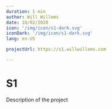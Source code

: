 ```yaml
---
duration: 1 min
author: Will Willems
date: 18/02/2020
icon: '/img/icon/s1-dark.svg'
iconDark: '/img/icon/s1-dark.svg'
lang: en-US

projectUrl: https://s1.willwillems.com

---
```


# S1

Description of the project